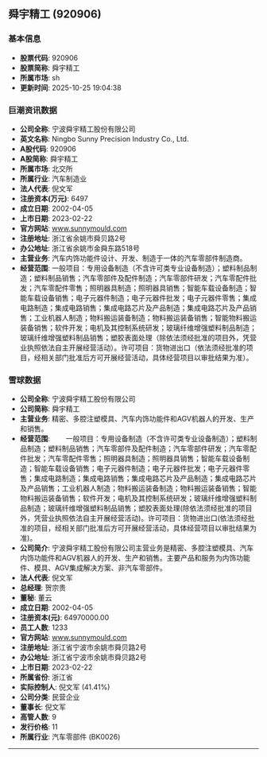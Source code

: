 ## 舜宇精工 (920906)

### 基本信息

- **股票代码**: 920906
- **股票简称**: 舜宇精工
- **所属市场**: sh
- **更新时间**: 2025-10-25 19:04:38

### 巨潮资讯数据

- **公司全称**: 宁波舜宇精工股份有限公司
- **英文名称**: Ningbo Sunny Precision Industry Co., Ltd.
- **A股代码**: 920906
- **A股简称**: 舜宇精工
- **所属市场**: 北交所
- **所属行业**: 汽车制造业
- **法人代表**: 倪文军
- **注册资本(万元)**: 6497
- **成立日期**: 2002-04-05
- **上市日期**: 2023-02-22
- **官方网站**: www.sunnymould.com
- **注册地址**: 浙江省余姚市舜贝路2号
- **办公地址**: 浙江省余姚市金舜东路518号
- **主营业务**: 汽车内饰功能件设计、开发、制造于一体的汽车零部件制造商。
- **经营范围**: 一般项目：专用设备制造（不含许可类专业设备制造）；塑料制品制造；塑料制品销售；汽车零部件及配件制造；汽车零部件研发；汽车零配件批发；汽车零配件零售；照明器具制造；照明器具销售；智能车载设备制造；智能车载设备销售；电子元器件制造；电子元器件批发；电子元器件零售；集成电路制造；集成电路销售；集成电路芯片及产品制造；集成电路芯片及产品销售；工业机器人制造；物料搬运装备制造；物料搬运装备销售；智能物料搬运装备销售；软件开发；电机及其控制系统研发；玻璃纤维增强塑料制品制造；玻璃纤维增强塑料制品销售；塑胶表面处理（除依法须经批准的项目外，凭营业执照依法自主开展经营活动）。许可项目：货物进出口（依法须经批准的项目，经相关部门批准后方可开展经营活动，具体经营项目以审批结果为准）。

### 雪球数据

- **公司全称**: 宁波舜宇精工股份有限公司
- **公司简称**: 舜宇精工
- **主营业务**: 精密、多腔注塑模具、汽车内饰功能件和AGV机器人的开发、生产和销售。
- **经营范围**: 　　一般项目：专用设备制造（不含许可类专业设备制造）；塑料制品制造；塑料制品销售；汽车零部件及配件制造；汽车零部件研发；汽车零配件批发；汽车零配件零售；照明器具制造；照明器具销售；智能车载设备制造；智能车载设备销售；电子元器件制造；电子元器件批发；电子元器件零售；集成电路制造；集成电路销售；集成电路芯片及产品制造；集成电路芯片及产品销售；工业机器人制造；物料搬运装备制造；物料搬运装备销售；智能物料搬运装备销售；软件开发；电机及其控制系统研发；玻璃纤维增强塑料制品制造；玻璃纤维增强塑料制品销售；塑胶表面处理(除依法须经批准的项目外，凭营业执照依法自主开展经营活动)。许可项目：货物进出口(依法须经批准的项目，经相关部门批准后方可开展经营活动，具体经营项目以审批结果为准)。
- **公司简介**: 宁波舜宇精工股份有限公司主营业务是精密、多腔注塑模具、汽车内饰功能件和AGV机器人的开发、生产和销售。主要产品和服务为内饰功能件、模具、AGV集成解决方案、非汽车零部件。
- **法人代表**: 倪文军
- **总经理**: 贺宗贵
- **董秘**: 董云
- **成立日期**: 2002-04-05
- **注册资本(元)**: 64970000.00
- **员工人数**: 1233
- **官方网站**: www.sunnymould.com
- **注册地址**: 浙江省宁波市余姚市舜贝路2号
- **办公地址**: 浙江省宁波市余姚市舜贝路2号
- **上市日期**: 2023-02-22
- **所属省份**: 浙江省
- **实际控制人**: 倪文军 (41.41%)
- **公司分类**: 民营企业
- **董事长**: 倪文军
- **高管人数**: 9
- **发行价格**: 11
- **所属行业**: 汽车零部件 (BK0026)

---